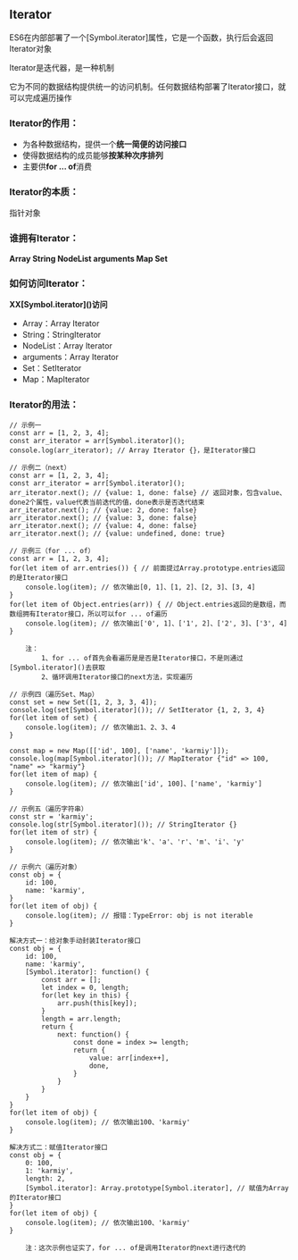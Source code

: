 ## Iterator

ES6在内部部署了一个\[Symbol.iterator]属性，它是一个函数，执行后会返回Iterator对象

Iterator是迭代器，是一种机制

它为不同的数据结构提供统一的访问机制。任何数据结构部署了Iterator接口，就可以完成遍历操作

### Iterator的作用：

- 为各种数据结构，提供一个**统一简便的访问接口**
- 使得数据结构的成员能够**按某种次序排列**
- 主要供**for ... of**消费

### Iterator的本质：

指针对象

### 谁拥有Iterator：

**Array String NodeList arguments Map Set**


### 如何访问Iterator：

**XX\[Symbol.iterator]()访问**

- Array：Array Iterator
- String：StringIterator
- NodeList：Array Iterator
- arguments：Array Iterator
- Set：SetIterator 
- Map：MapIterator 

### Iterator的用法：

    // 示例一
    const arr = [1, 2, 3, 4];
    const arr_iterator = arr[Symbol.iterator]();
    console.log(arr_iterator); // Array Iterator {}，是Iterator接口
    
    // 示例二（next）
    const arr = [1, 2, 3, 4];
    const arr_iterator = arr[Symbol.iterator]();
    arr_iterator.next(); // {value: 1, done: false} // 返回对象，包含value、done2个属性，value代表当前迭代的值，done表示是否迭代结束
    arr_iterator.next(); // {value: 2, done: false}
    arr_iterator.next(); // {value: 3, done: false}
    arr_iterator.next(); // {value: 4, done: false}
    arr_iterator.next(); // {value: undefined, done: true}
    
    // 示例三（for ... of）
    const arr = [1, 2, 3, 4];
    for(let item of arr.entries()) { // 前面提过Array.prototype.entries返回的是Iterator接口
        console.log(item); // 依次输出[0, 1]、[1, 2]、[2, 3]、[3, 4]
    }
    for(let item of Object.entries(arr)) { // Object.entries返回的是数组，而数组拥有Iterator接口，所以可以for ... of遍历
        console.log(item); // 依次输出['0', 1]、['1', 2]、['2', 3]、['3', 4]
    }
    
        注：
            1、for ... of首先会看遍历是是否是Iterator接口，不是则通过[Symbol.iterator]()去获取
            2、循环调用Iterator接口的next方法，实现遍历
            
    // 示例四（遍历Set、Map）
    const set = new Set([1, 2, 3, 3, 4]);
    console.log(set[Symbol.iterator]()); // SetIterator {1, 2, 3, 4}
    for(let item of set) {
        console.log(item); // 依次输出1、2、3、4
    }
    
    const map = new Map([['id', 100], ['name', 'karmiy']]);
    console.log(map[Symbol.iterator]()); // MapIterator {"id" => 100, "name" => "karmiy"}
    for(let item of map) {
        console.log(item); // 依次输出['id', 100]、['name', 'karmiy']
    }
    
    // 示例五（遍历字符串）
    const str = 'karmiy';
    console.log(str[Symbol.iterator]()); // StringIterator {}
    for(let item of str) {
        console.log(item); // 依次输出'k'、'a'、'r'、'm'、'i'、'y'
    }
    
    // 示例六（遍历对象）
    const obj = {
        id: 100,
        name: 'karmiy',
    }
    for(let item of obj) {
        console.log(item); // 报错：TypeError: obj is not iterable
    }
    
    解决方式一：给对象手动封装Iterator接口
    const obj = {
        id: 100,
        name: 'karmiy',
        [Symbol.iterator]: function() {
            const arr = [];
            let index = 0, length;
            for(let key in this) {
                arr.push(this[key]);
            }
            length = arr.length;
            return {
                next: function() {
                    const done = index >= length;
                    return {
                        value: arr[index++],
                        done,
                    }
                }
            }
        }
    }
    for(let item of obj) {
        console.log(item); // 依次输出100、'karmiy'
    }
    
    解决方式二：赋值Iterator接口
    const obj = {
        0: 100,
        1: 'karmiy',
        length: 2,
        [Symbol.iterator]: Array.prototype[Symbol.iterator], // 赋值为Array的Iterator接口
    }
    for(let item of obj) {
        console.log(item); // 依次输出100、'karmiy'
    }
    
        注：这次示例也证实了，for ... of是调用Iterator的next进行迭代的
        


